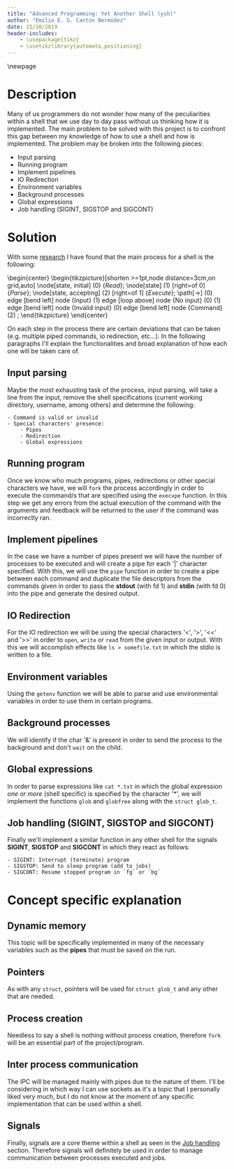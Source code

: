 ```yaml
---
title: "Advanced Programming: Yet Another Shell (ysh)"
author: "Emilio E. G. Cantón Bermúdez"
date: 15/10/2019
header-includes:
	- \usepackage{tikz}
	- \usetikzlibrary{automata,positioning}
---
```


\newpage

# Description

Many of us programmers do not wonder how many of the peculiarities within a shell that we use day to day pass without us thinking how it is implemented. The main problem to be solved with this project is to confront this gap between my knowledge of how to use a shell and how is implemented. The problem may be broken into the following pieces:

- Input parsing
- Running program
- Implement pipelines
- IO Redirection
- Environment variables
- Background processes
- Global expressions
- Job handling (SIGINT, SIGSTOP and SIGCONT)

# Solution

With some [research](https://brennan.io/2015/01/16/write-a-shell-in-c/) I have found that the main process for a shell is the following:

\begin{center}
\begin{tikzpicture}[shorten >=1pt,node distance=3cm,on grid,auto]
	\node[state, initial] (0) {$Read$};
	\node[state] (1) [right=of 0] {$Parse$};
	\node[state, accepting] (2) [right=of 1] {$Execute$};
	\path[->]
		(0)
			edge [bend left] node {Input} (1)
			edge [loop above] node {No input} (0)
		(1)
			edge [bend left] node {Invalid input} (0)
			edge [bend left] node {Command} (2)
		;
\end{tikzpicture}
\end{center}

On each step in the process there are certain deviations that can be taken (e.g. multiple piped commands, io redirection, etc...). In the following paragraphs I'll explain the functionalities and broad explanation of how each one will be taken care of.

## Input parsing

Maybe the most exhausting task of the process, input parsing, will take a line from the input, remove the shell specifications (current working directory, username, among others) and determine the following:

	- Command is valid or invalid
	- Special characters' presence:
		- Pipes
		- Redirection
		- Global expressions

## Running program

Once we know who much programs, pipes, redirections or other special characters we have, we will `fork` the process accordingly in order to execute the command/s that are specified using the `execvpe` function. In this step we get any errors from the actual execution of the command with the arguments and feedback will be returned to the user if the command was incorrectly ran.

## Implement pipelines

In the case we have a number of pipes present we will have the number of processes to be executed and will create a pipe for each '|' character specified. With this, we will use the `pipe` function in order to create a pipe between each command and duplicate the file descriptors from the commands given in order to pass the **stdout** (with fd 1) and **stdin** (with fd 0) into the pipe and generate the desired output.

## IO Redirection

For the IO redirection we will be using the special characters '<', '>', '<<' and '>>' in order to `open`, `write` or `read` from the given input or output. With this we will accomplish effects like `ls > somefile.txt` in which the stdio is written to a file.

## Environment variables

Using the `getenv` function we will be able to parse and use environmental variables in order to use them in certain programs.

## Background processes

We will identify if the char '&' is present in order to send the process to the background and don't `wait` on the child.

## Global expressions

In order to parse expressions like `cat *.txt` in which the global expression *one or more* (shell specific) is specified by the character '*', we will implement the functions `glob` and `globfree` along with the `struct glob_t`.

## Job handling (SIGINT, SIGSTOP and SIGCONT)

Finally we'll implement a similar function in any other shell for the signals **SIGINT**, **SIGSTOP** and **SIGCONT** in which they react as follows:

	- SIGINT: Interrupt (terminate) program
	- SIGSTOP: Send to sleep program (add to jobs)
	- SIGCONT: Resume stopped program in `fg` or `bg`


# Concept specific explanation

## Dynamic memory

This topic will be specifically implemented in many of the necessary variables such as the **pipes** that must be saved on the run.

## Pointers

As with any `struct`, pointers will be used for `struct glob_t` and any other that are needed.

## Process creation

Needless to say a shell is nothing without process creation, therefore `fork` will be an essential part of the project/program.

## Inter process communication

The IPC will be managed mainly with pipes due to the nature of them. I'll be considering in which way I can use sockets as it's a topic that I personally liked very much, but I do not know at the moment of any specific implementation that can be used within a shell.

## Signals

Finally, signals are a core theme within a shell as seen in the [Job handling](#job-handling-sigint-sigstop-and-sigcont) section. Therefore signals will definitely be used in order to manage communication between processes executed and jobs.